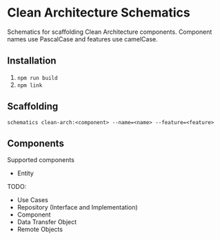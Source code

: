 # Clean Architecture Schematics

Schematics for scaffolding Clean Architecture components. Component names use PascalCase and features use camelCase.

## Installation
1. `npm run build`
2. `npm link`

## Scaffolding
`schematics clean-arch:<component> --name=<name> --feature=<feature>`

## Components
Supported components
- Entity

TODO:
- Use Cases
- Repository (Interface and Implementation)
- Component
- Data Transfer Object
- Remote Objects
